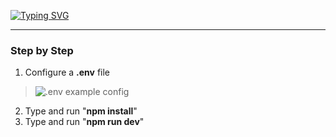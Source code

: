 [![Typing SVG](https://readme-typing-svg.herokuapp.com?font=SF+Pro&size=42&duration=4000&pause=2000&color=9A9A9A&center=true&vCenter=true&width=1012&lines=Ask+Anom)](https://git.io/typing-svg)

___________


### Step by Step

1. Configure a **.env** file

>    ![.env example config](https://i.imgur.com/KB81Gk1.png)

2. Type and run "**npm install**"
3. Type and run "**npm run dev**"